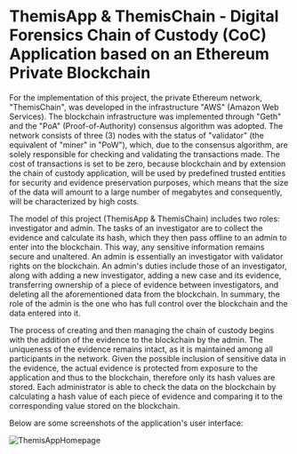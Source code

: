 # ThemisApp & ThemisChain - Digital Forensics Chain of Custody (CoC) Application based on an Ethereum Private Blockchain
For the implementation of this project, the private Ethereum network, "ThemisChain", was developed in the infrastructure "AWS" (Amazon Web Services). The blockchain infrastructure was implemented through "Geth" and the "PoA" (Proof-of-Authority) consensus algorithm was adopted. The network consists of three (3) nodes with the status of "validator" (the equivalent of "miner" in "PoW"), which, due to the consensus algorithm, are solely responsible for checking and validating the transactions made. The cost of transactions is set to be zero, because blockchain and by extension the chain of custody application, will be used by predefined trusted entities for security and evidence preservation purposes, which means that the size of the data will amount to a large number of megabytes and consequently, will be characterized by high costs.

The model of this project (ThemisApp & ThemisChain) includes two roles: investigator and admin. The tasks of an investigator are to collect the evidence and calculate its hash, which they then pass offline to an admin to enter into the blockchain. This way, any sensitive information remains secure and unaltered. An admin is essentially an investigator with validator rights on the blockchain. An admin's duties include those of an investigator, along with adding a new investigator, adding a new case and its evidence, transferring ownership of a piece of evidence between investigators, and deleting all the aforementioned data from the blockchain. In summary, the role of the admin is the one who has full control over the blockchain and the data entered into it.

The process of creating and then managing the chain of custody begins with the addition of the evidence to the blockchain by the admin. The uniqueness of the evidence remains intact, as it is maintained among all participants in the network. Given the possible inclusion of sensitive data in the evidence, the actual evidence is protected from exposure to the application and thus to the blockchain, therefore only its hash values are stored. Each administrator is able to check the data on the blockchain by calculating a hash value of each piece of evidence and comparing it to the corresponding value stored on the blockchain. 

Below are some screenshots of the application's user interface:

![ThemisAppHomepage](https://github.com/chbandis/ThemisApp_ThemisChain-Digital_Forensics_ChainofCustody_App_based_on_an_Ethereum_Private_Blockchain/assets/91207835/ee09bb50-573b-41b9-918e-451af4aadcc6)
